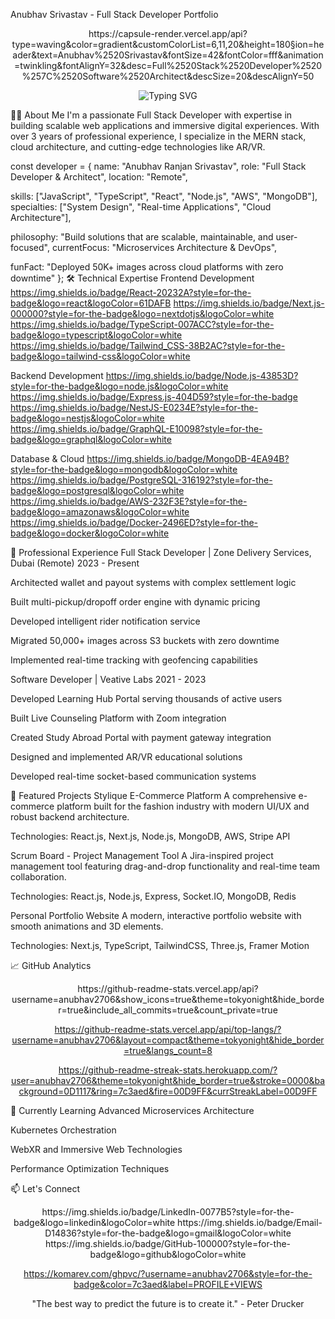Anubhav Srivastav - Full Stack Developer Portfolio
<div align="center">
https://capsule-render.vercel.app/api?type=waving&color=gradient&customColorList=6,11,20&height=180&section=header&text=Anubhav%2520Srivastav&fontSize=42&fontColor=fff&animation=twinkling&fontAlignY=32&desc=Full%2520Stack%2520Developer%2520%257C%2520Software%2520Architect&descSize=20&descAlignY=50

<p align="center"> <img src="https://readme-typing-svg.herokuapp.com?font=Fira+Code&size=24&duration=2800&pause=1000&color=00D9FF&center=true&vCenter=true&multiline=true&repeat=false&width=800&height=120&lines=Digital+Innovator+%7C+Problem+Solver;MERN+Stack+Specialist+%7C+Cloud+Native;AR%2FVR+Developer+%7C+System+Architect;Crafting+the+Future%2C+One+Line+at+a+Time" alt="Typing SVG" /> </p></div>
🧑‍💻 About Me
I'm a passionate Full Stack Developer with expertise in building scalable web applications and immersive digital experiences. With over 3 years of professional experience, I specialize in the MERN stack, cloud architecture, and cutting-edge technologies like AR/VR.

const developer = {
  name: "Anubhav Ranjan Srivastav",
  role: "Full Stack Developer & Architect",
  location: "Remote",
  
  skills: ["JavaScript", "TypeScript", "React", "Node.js", "AWS", "MongoDB"],
  specialties: ["System Design", "Real-time Applications", "Cloud Architecture"],
  
  philosophy: "Build solutions that are scalable, maintainable, and user-focused",
  currentFocus: "Microservices Architecture & DevOps",
  
  funFact: "Deployed 50K+ images across cloud platforms with zero downtime"
};
🛠️ Technical Expertise
Frontend Development
https://img.shields.io/badge/React-20232A?style=for-the-badge&logo=react&logoColor=61DAFB
https://img.shields.io/badge/Next.js-000000?style=for-the-badge&logo=nextdotjs&logoColor=white
https://img.shields.io/badge/TypeScript-007ACC?style=for-the-badge&logo=typescript&logoColor=white
https://img.shields.io/badge/Tailwind_CSS-38B2AC?style=for-the-badge&logo=tailwind-css&logoColor=white

Backend Development
https://img.shields.io/badge/Node.js-43853D?style=for-the-badge&logo=node.js&logoColor=white
https://img.shields.io/badge/Express.js-404D59?style=for-the-badge
https://img.shields.io/badge/NestJS-E0234E?style=for-the-badge&logo=nestjs&logoColor=white
https://img.shields.io/badge/GraphQL-E10098?style=for-the-badge&logo=graphql&logoColor=white

Database & Cloud
https://img.shields.io/badge/MongoDB-4EA94B?style=for-the-badge&logo=mongodb&logoColor=white
https://img.shields.io/badge/PostgreSQL-316192?style=for-the-badge&logo=postgresql&logoColor=white
https://img.shields.io/badge/AWS-232F3E?style=for-the-badge&logo=amazonaws&logoColor=white
https://img.shields.io/badge/Docker-2496ED?style=for-the-badge&logo=docker&logoColor=white

💼 Professional Experience
Full Stack Developer | Zone Delivery Services, Dubai (Remote)
2023 - Present

Architected wallet and payout systems with complex settlement logic

Built multi-pickup/dropoff order engine with dynamic pricing

Developed intelligent rider notification service

Migrated 50,000+ images across S3 buckets with zero downtime

Implemented real-time tracking with geofencing capabilities

Software Developer | Veative Labs
2021 - 2023

Developed Learning Hub Portal serving thousands of active users

Built Live Counseling Platform with Zoom integration

Created Study Abroad Portal with payment gateway integration

Designed and implemented AR/VR educational solutions

Developed real-time socket-based communication systems

🚀 Featured Projects
Stylique E-Commerce Platform
A comprehensive e-commerce platform built for the fashion industry with modern UI/UX and robust backend architecture.

Technologies: React.js, Next.js, Node.js, MongoDB, AWS, Stripe API

Scrum Board - Project Management Tool
A Jira-inspired project management tool featuring drag-and-drop functionality and real-time team collaboration.

Technologies: React.js, Node.js, Express, Socket.IO, MongoDB, Redis

Personal Portfolio Website
A modern, interactive portfolio website with smooth animations and 3D elements.

Technologies: Next.js, TypeScript, TailwindCSS, Three.js, Framer Motion

📈 GitHub Analytics
<div align="center">
https://github-readme-stats.vercel.app/api?username=anubhav2706&show_icons=true&theme=tokyonight&hide_border=true&include_all_commits=true&count_private=true

https://github-readme-stats.vercel.app/api/top-langs/?username=anubhav2706&layout=compact&theme=tokyonight&hide_border=true&langs_count=8

https://github-readme-streak-stats.herokuapp.com/?user=anubhav2706&theme=tokyonight&hide_border=true&stroke=0000&background=0D1117&ring=7c3aed&fire=00D9FF&currStreakLabel=00D9FF

</div>
🌱 Currently Learning
Advanced Microservices Architecture

Kubernetes Orchestration

WebXR and Immersive Web Technologies

Performance Optimization Techniques

📫 Let's Connect
<div align="center">
https://img.shields.io/badge/LinkedIn-0077B5?style=for-the-badge&logo=linkedin&logoColor=white
https://img.shields.io/badge/Email-D14836?style=for-the-badge&logo=gmail&logoColor=white
https://img.shields.io/badge/GitHub-100000?style=for-the-badge&logo=github&logoColor=white

https://komarev.com/ghpvc/?username=anubhav2706&style=for-the-badge&color=7c3aed&label=PROFILE+VIEWS

</div>
<div align="center">
"The best way to predict the future is to create it." - Peter Drucker

</div>
